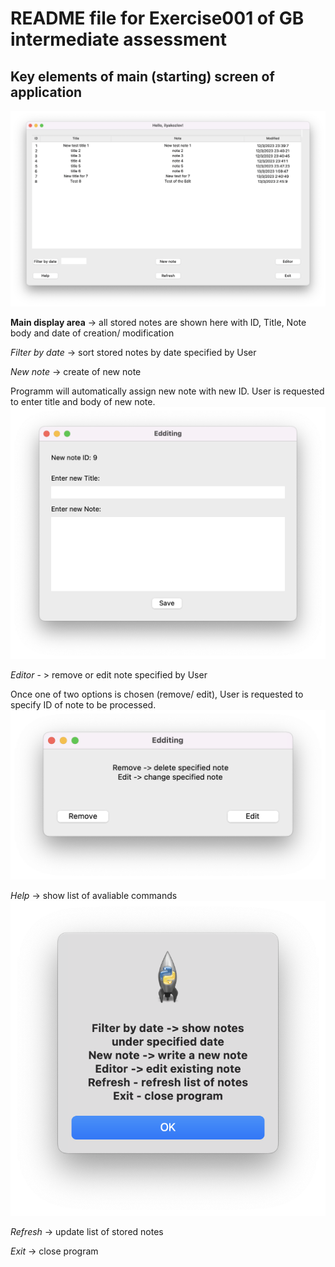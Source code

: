# README file for Exercise001 of GB intermediate assessment

## Key elements of main (starting) screen of application
![Something went wrong](Exercise001_pics/Main.png)

**Main display area** -> all stored notes are shown here with ID, Title, Note body and date of creation/ modification

*Filter by date* -> sort stored notes by date specified by User

*New note* -> create of new note

Programm will automatically assign new note with new ID. User is requested to enter title and body of new note.
![Something went wrong](Exercise001_pics/New.png) 

*Editor* - > remove or edit note specified by User

Once one of two options is chosen (remove/ edit), User is requested to specify ID of note to be processed.
![Something went wrong](Exercise001_pics/Editor.png)

*Help* -> show list of avaliable commands
![Something went wrong](Exercise001_pics/Help.png)

*Refresh* -> update list of stored notes

*Exit* -> close program
